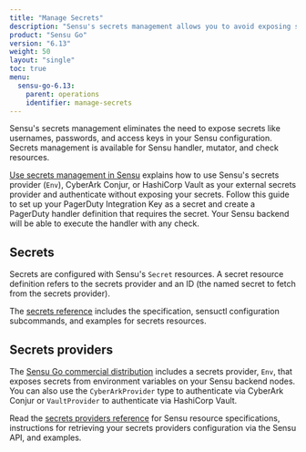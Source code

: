 ```yaml
---
title: "Manage Secrets"
description: "Sensu's secrets management allows you to avoid exposing secrets like usernames and passwords in your Sensu configuration."
product: "Sensu Go"
version: "6.13"
weight: 50
layout: "single"
toc: true
menu:
  sensu-go-6.13:
    parent: operations
    identifier: manage-secrets
---
```


Sensu's secrets management eliminates the need to expose secrets like usernames, passwords, and access keys in your Sensu configuration.
Secrets management is available for Sensu handler, mutator, and check resources.

[Use secrets management in Sensu][1] explains how to use Sensu's secrets provider (`Env`), CyberArk Conjur, or HashiCorp Vault as your external secrets provider and authenticate without exposing your secrets.
Follow this guide to set up your PagerDuty Integration Key as a secret and create a PagerDuty handler definition that requires the secret.
Your Sensu backend will be able to execute the handler with any check.

## Secrets

Secrets are configured with Sensu's `Secret` resources.
A secret resource definition refers to the secrets provider and an ID (the named secret to fetch from the secrets provider).

The [secrets reference][3] includes the specification, sensuctl configuration subcommands, and examples for secrets resources.

## Secrets providers

The [Sensu Go commercial distribution][2] includes a secrets provider, `Env`, that exposes secrets from environment variables on your Sensu backend nodes.
You can also use the `CyberArkProvider` type to authenticate via CyberArk Conjur or `VaultProvider` to authenticate via HashiCorp Vault.

Read the [secrets providers reference][4] for Sensu resource specifications, instructions for retrieving your secrets providers configuration via the Sensu API, and examples.


[1]: secrets-management/
[2]: ../../commercial/
[3]: secrets/
[4]: secrets-providers/
